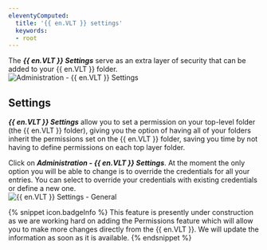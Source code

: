 ```yaml
---
eleventyComputed:
  title: '{{ en.VLT }} settings'
  keywords:
  - root
---
```

The ***{{ en.VLT }} Settings*** serve as an extra layer of security that can be added to your {{ en.VLT }} folder.  
![Administration - {{ en.VLT }} Settings](https://webdevolutions.azureedge.net/docs/en/rdm/mac/clip10411.png)  

## Settings 

***{{ en.VLT }} Settings*** allow you to set a permission on your top-level folder (the {{ en.VLT }} folder), giving you the option of having all of your folders inherit the permissions set on the {{ en.VLT }} folder, saving you time by not having to define permissions on each top layer folder.  

Click on ***Administration - {{ en.VLT }} Settings***. At the moment the only option you will be able to change is to override the credentials for all your entries. You can select to override your credentials with existing credentials or define a new one.  
![{{ en.VLT }} Settings - General](https://webdevolutions.azureedge.net/docs/en/rdm/mac/clip10413.png)  

{% snippet icon.badgeInfo %} 
This feature is presently under construction as we are working hard on adding the Permissions feature which will allow you to make more changes directly from the {{ en.VLT }}. We will update the information as soon as it is available. 
{% endsnippet %}
